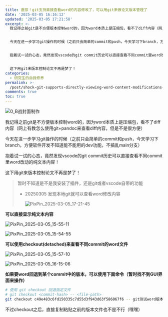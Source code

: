 ```yaml
---
title: 震惊！git支持直接查看word的内容修改了，可以用git来做论文版本管理了
date: '2025-03-05 16:16:12'
updated: '2025-03-05 17:21:58'
excerpt: >-
  我记得之前git是不方便版本控制word的，因为word本质上是压缩包，看不了diff内容（网上有教怎么使用git+pandoc来查看diff内容，但是不是很方便）


  今天在进一步学习git操作的时候（之前只会简单的commit和push，今天学习下branch，方便软件开发不知道能不能用的dev功能，不搞乱main分支）


  抱着试一试的心态，竟然发现vscode的git commit历史可以直接查看不同commit里word改动的纯文本内容！


  这下用git来版本控制论文不再是梦了！
categories:
  - 研究生的自我修养
permalink: >-
  /post/shock-git-supports-directly-viewing-word-content-modifications-and-you-can-use-git-for-paper-version-management-z1r4tac.html
comments: true
toc: true
---
```






​![0_B战封面制作](https://fastly.jsdelivr.net/gh/Achuan-2/PicBed@pic/assets/0_B%E6%88%98%E5%B0%81%E9%9D%A2%E5%88%B6%E4%BD%9C-20250305163244-wboyy7s.png)​

我记得之前git是不方便版本控制word的，因为word本质上是压缩包，看不了diff内容（网上有教怎么使用git+pandoc来查看diff内容，但是不是很方便）

今天在进一步学习git操作的时候（之前只会简单的commit和push，今天学习下branch，方便软件开发不知道能不能用的dev功能，不搞乱main分支）

抱着试一试的心态，竟然发现vscode的git commit历史可以直接查看不同commit里word改动的纯文本内容！

这下用git来版本控制论文不再是梦了！

> 暂时不知道是不是我安装了插件，还是git或者vscode自带的功能
>
> * 20250305 发现本地git就可以查看word修改内容
>
>   ​![PixPin_2025-03-05_17-21-45](https://fastly.jsdelivr.net/gh/Achuan-2/PicBed@pic/assets/PixPin_2025-03-05_17-21-45-20250305172152-dwzvz5s.png)​

**可以直接显示纯文本内容**

​![PixPin_2025-03-05_15-55-11](https://fastly.jsdelivr.net/gh/Achuan-2/PicBed@pic/assets/PixPin_2025-03-05_15-55-11-20250305155514-r7ymodp.png)​

​![PixPin_2025-03-05_15-54-55](https://fastly.jsdelivr.net/gh/Achuan-2/PicBed@pic/assets/PixPin_2025-03-05_15-54-55-20250305155456-6awcij1.png)​

**可以使用checkout(detached)来查看不同commit的word文件**

​![PixPin_2025-03-05_15-57-10](https://fastly.jsdelivr.net/gh/Achuan-2/PicBed@pic/assets/PixPin_2025-03-05_15-57-10-20250305155711-d0lknos.png)​

​![PixPin_2025-03-05_16-15-06](https://fastly.jsdelivr.net/gh/Achuan-2/PicBed@pic/assets/PixPin_2025-03-05_16-15-06-20250305161507-hqk83a6.png)​

**如果要word回退到某个commit中的版本，可以使用下面命令（暂时找不到GUI界面来操作）**

```bash
# 使用 git checkout 回退指定文件
# git checkout <commit-hash> -- <file-path>
git checkout c49e483c6fd150335c7d55d3f943d63f586067f6 -- git测试word版本管理.docx
```

不过checkout之后，直接复制粘贴之前的版本文件也不是不行（嘿嘿）
